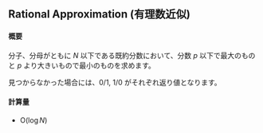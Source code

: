 ## Rational Approximation (有理数近似)

#### 概要

分子、分母がともに $N$ 以下である既約分数において、分数 $p$ 以下で最大のものと $p$ より大きいもので最小のものを求めます。

見つからなかった場合には、$0/1$, $1/0$ がそれぞれ返り値となります。

#### 計算量

- $\mathrm{O}(\log N)$